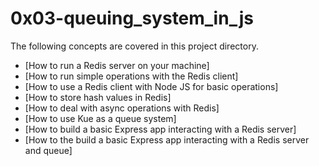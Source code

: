 # 0x03-queuing_system_in_js
The following concepts are covered in this project directory.

* [How to run a Redis server on your machine]
* [How to run simple operations with the Redis client]
* [How to use a Redis client with Node JS for basic operations]
* [How to store hash values in Redis]
* [How to deal with async operations with Redis]
* [How to use Kue as a queue system]
* [How to build a basic Express app interacting with a Redis server]
* [How to the build a basic Express app interacting with a Redis server and queue]
